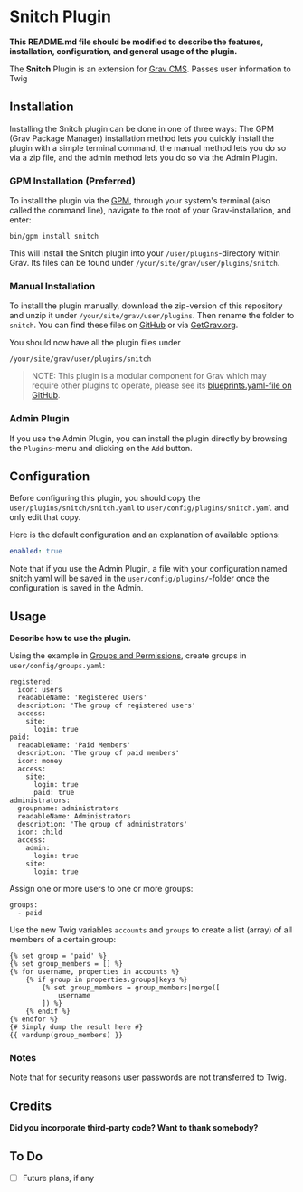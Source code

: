 # Snitch Plugin

**This README.md file should be modified to describe the features, installation, configuration, and general usage of the plugin.**

The **Snitch** Plugin is an extension for [Grav CMS](http://github.com/getgrav/grav). Passes user information to Twig

## Installation

Installing the Snitch plugin can be done in one of three ways: The GPM (Grav Package Manager) installation method lets you quickly install the plugin with a simple terminal command, the manual method lets you do so via a zip file, and the admin method lets you do so via the Admin Plugin.

### GPM Installation (Preferred)

To install the plugin via the [GPM](http://learn.getgrav.org/advanced/grav-gpm), through your system's terminal (also called the command line), navigate to the root of your Grav-installation, and enter:

    bin/gpm install snitch

This will install the Snitch plugin into your `/user/plugins`-directory within Grav. Its files can be found under `/your/site/grav/user/plugins/snitch`.

### Manual Installation

To install the plugin manually, download the zip-version of this repository and unzip it under `/your/site/grav/user/plugins`. Then rename the folder to `snitch`. You can find these files on [GitHub](https://github.com//grav-plugin-snitch) or via [GetGrav.org](http://getgrav.org/downloads/plugins#extras).

You should now have all the plugin files under

    /your/site/grav/user/plugins/snitch
	
> NOTE: This plugin is a modular component for Grav which may require other plugins to operate, please see its [blueprints.yaml-file on GitHub](https://github.com//grav-plugin-snitch/blob/master/blueprints.yaml).

### Admin Plugin

If you use the Admin Plugin, you can install the plugin directly by browsing the `Plugins`-menu and clicking on the `Add` button.

## Configuration

Before configuring this plugin, you should copy the `user/plugins/snitch/snitch.yaml` to `user/config/plugins/snitch.yaml` and only edit that copy.

Here is the default configuration and an explanation of available options:

```yaml
enabled: true
```

Note that if you use the Admin Plugin, a file with your configuration named snitch.yaml will be saved in the `user/config/plugins/`-folder once the configuration is saved in the Admin.

## Usage

**Describe how to use the plugin.**

Using the example in [Groups and Permissions](https://learn.getgrav.org/16/advanced/groups-and-permissions), create groups in `user/config/groups.yaml`:

```
registered:
  icon: users
  readableName: 'Registered Users'
  description: 'The group of registered users'
  access:
    site:
      login: true
paid:
  readableName: 'Paid Members'
  description: 'The group of paid members'
  icon: money
  access:
    site:
      login: true
      paid: true
administrators:
  groupname: administrators
  readableName: Administrators
  description: 'The group of administrators'
  icon: child
  access:
    admin:
      login: true
    site:
      login: true
```

Assign one or more users to one or more groups:

```
groups: 
  - paid
```

Use the new Twig variables `accounts` and `groups` to create a list (array) of all members of a certain group:

```
{% set group = 'paid' %}
{% set group_members = [] %}
{% for username, properties in accounts %}
    {% if group in properties.groups|keys %}
        {% set group_members = group_members|merge([
            username
        ]) %}
    {% endif %}
{% endfor %}
{# Simply dump the result here #}
{{ vardump(group_members) }}
```

### Notes

Note that for security reasons user passwords are not transferred to Twig.

## Credits

**Did you incorporate third-party code? Want to thank somebody?**

## To Do

- [ ] Future plans, if any

